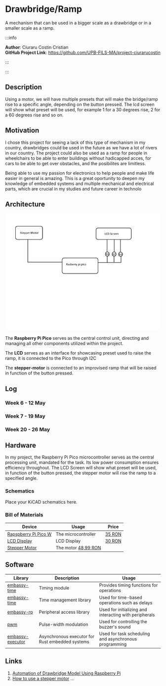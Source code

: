 # Drawbridge/Ramp
A mechanism that can be used in a bigger scale as a drawbridge or in a smaller scale as a ramp.

:::info 

**Author**: Ciuraru Costin Cristian \
**GitHub Project Link**: https://github.com/UPB-FILS-MA/project-ciurarucostin

:::

:::

## Description

Using a motor, we will have multiple presets that will make the bridge/ramp rise to a specific angle, depending on the button pressed.
The lcd screen will show what preset will be used, for example 1 for a 30 degrees rise, 2 for a 60 degrees rise and so on.

## Motivation

I chose this project for seeing a lack of this type of mechanism in my country, drawbridges could be used in the future as we have a lot of rivers in our country. The project 
could also be used as a ramp for people in wheelchairs to be able to enter buildings without hadicapped acces, for cars to be able to get over obstacles, and the posibilites are limitless.

Being able to use my passion for electronics to help people and make life easier in general is amazing. This is a great oportunity to deepen my knowledge of 
embedded systems and multiple mechanical and electrical parts, which are crucial in my studies and future career in technolo

## Architecture 
![Architecture photo](./projection.png)


The **Raspberry Pi Pico** serves as the central control unit, directing and managing all other components utilized within the project.


The **LCD** serves as an interface for showcasing preset used to raise the ramp, it is connected to the Pico through I2C

The **stepper-motor** is connected to an improvised ramp that will be raised in function of the button pressed.

## Log

<!-- write every week your progress here -->

### Week 6 - 12 May

### Week 7 - 19 May

### Week 20 - 26 May

## Hardware

In my project, the Raspberry Pi Pico microcontroller serves as the central processing unit, mandated for the task. Its low power consumption ensures efficiency throughout. The LCD Screen will show what preset will be used, in function of the button pressed, the stepper motor will rise the ramp to a specified angle.

### Schematics

Place your KiCAD schematics here.

### Bill of Materials

<!-- Fill out this table with all the hardware components that you might need.

The format is 
```
| Device | Usage | Price |
|--------|--------|-------|
| [Rapspberry Pi Pico W](https://www.raspberrypi.com/documentation/microcontrollers/raspberry-pi-pico.html) | The microcontroller | [35 RON](https://www.optimusdigital.ro/en/raspberry-pi-boards/12394-raspberry-pi-pico-w.html) |
| [LCD Display](https://www.waveshare.com/datasheet/LCD_en_PDF/LCD1602.pdf) | LCD Display| [30 RON](https://www.optimusdigital.ro/ro/optoelectronice-lcd-uri/62-lcd-1602-cu-interfata-i2c-si-backlight-galben-verde.html?search_query=lcd+1602&results=17) |
| Stepper Motor | Stepper Motor | [48,99 RON](https://www.optimusdigital.ro/ro/motoare-motoare-pas-cu-pas/3912-motor-pas-cu-pas-42hb34f08ab.html?search_query=stepper+motor&results=48) |

```

-->

| Device | Usage | Price |
|--------|--------|-------|
| [Rapspberry Pi Pico W](https://www.raspberrypi.com/documentation/microcontrollers/raspberry-pi-pico.html) | The microcontroller | [35 RON](https://www.optimusdigital.ro/en/raspberry-pi-boards/12394-raspberry-pi-pico-w.html) |
| [LCD Display](https://www.waveshare.com/datasheet/LCD_en_PDF/LCD1602.pdf) | LCD Display| [30 RON](https://www.optimusdigital.ro/ro/optoelectronice-lcd-uri/62-lcd-1602-cu-interfata-i2c-si-backlight-galben-verde.html?search_query=lcd+1602&results=17) |
| [Stepper Motor](https://pages.pbclinear.com/rs/909-BFY-775/images/Data-Sheet-Stepper-Motor-Support.pdf)| The motor [48,99 RON](https://www.optimusdigital.ro/ro/motoare-motoare-pas-cu-pas/3912-motor-pas-cu-pas-42hb34f08ab.html?search_query=stepper+motor&results=48) |



## Software

| Library | Description | Usage |
|---------|-------------|-------|
| [embassy-time](https://github.com/embassy-rs/embassy) | Timing module | Provides timing functions for operations |
|[embassy-time](https://embassy.dev/book/dev/time_keeping.html)|Time management library  |Used for time-based operations such as delays |
|[embassy-rp](https://docs.embassy.dev/embassy-rp/git/rp2040/index.html)| Peripheral access library |Used for initializing and interacting with peripherals |
|[pwm](https://docs.embassy.dev/embassy-nrf/git/nrf52840/pwm/index.html)|Pulse-width modulation |Used for controlling the buzzer's sound |
|[embassy-executor](https://docs.embassy.dev/embassy-executor/git/std/index.html)|Asynchronous executor for Rust embedded systems| Used for task scheduling and asynchronous programming|



## Links

<!-- Add a few links that inspired you and that you think you will use for your project -->

1. [Automation of Drawbridge Model Using Raspberry Pi](https://www.technoarete.org/common_abstract/pdf/IJERECE/v8/i8/Ext_18573.pdf)
2. [How to use a stepper motor](https://www.youtube.com/watch?v=nydRO0k2aKY)
...
